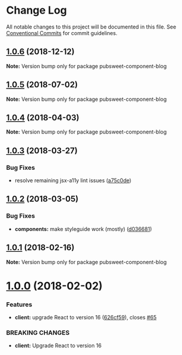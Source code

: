# Change Log

All notable changes to this project will be documented in this file.
See [Conventional Commits](https://conventionalcommits.org) for commit guidelines.

## [1.0.6](https://gitlab.coko.foundation/pubsweet/pubsweet/compare/pubsweet-component-blog@1.0.5...pubsweet-component-blog@1.0.6) (2018-12-12)

**Note:** Version bump only for package pubsweet-component-blog





<a name="1.0.5"></a>
## [1.0.5](https://gitlab.coko.foundation/pubsweet/pubsweet/compare/pubsweet-component-blog@1.0.4...pubsweet-component-blog@1.0.5) (2018-07-02)




**Note:** Version bump only for package pubsweet-component-blog

<a name="1.0.4"></a>
## [1.0.4](https://gitlab.coko.foundation/pubsweet/pubsweet/compare/pubsweet-component-blog@1.0.3...pubsweet-component-blog@1.0.4) (2018-04-03)




**Note:** Version bump only for package pubsweet-component-blog

<a name="1.0.3"></a>
## [1.0.3](https://gitlab.coko.foundation/pubsweet/pubsweet/compare/pubsweet-component-blog@1.0.2...pubsweet-component-blog@1.0.3) (2018-03-27)


### Bug Fixes

* resolve remaining jsx-a11y lint issues ([a75c0de](https://gitlab.coko.foundation/pubsweet/pubsweet/commit/a75c0de))




<a name="1.0.2"></a>
## [1.0.2](https://gitlab.coko.foundation/pubsweet/pubsweet/compare/pubsweet-component-blog@1.0.1...pubsweet-component-blog@1.0.2) (2018-03-05)


### Bug Fixes

* **components:** make styleguide work (mostly) ([d036681](https://gitlab.coko.foundation/pubsweet/pubsweet/commit/d036681))




<a name="1.0.1"></a>

## [1.0.1](https://gitlab.coko.foundation/pubsweet/pubsweet/compare/pubsweet-component-blog@1.0.0...pubsweet-component-blog@1.0.1) (2018-02-16)

**Note:** Version bump only for package pubsweet-component-blog

<a name="1.0.0"></a>

# [1.0.0](https://gitlab.coko.foundation/pubsweet/pubsweet/compare/pubsweet-component-blog@0.3.5...pubsweet-component-blog@1.0.0) (2018-02-02)

### Features

* **client:** upgrade React to version 16 ([626cf59](https://gitlab.coko.foundation/pubsweet/pubsweet/commit/626cf59)), closes [#65](https://gitlab.coko.foundation/pubsweet/pubsweet/issues/65)

### BREAKING CHANGES

* **client:** Upgrade React to version 16
